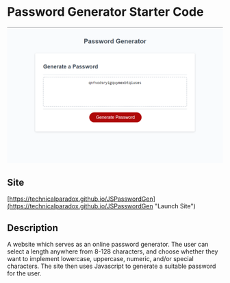 # Password Generator Starter Code
![](assets/images/sitess.png)

## Site
[https://technicalparadox.github.io/JSPasswordGen](https://technicalparadox.github.io/JSPasswordGen "Launch Site")

## Description
A website which serves as an online password generator. The user can select a length anywhere from 8-128 characters, and choose whether they want to implement lowercase, uppercase, numeric, and/or special characters. The site then uses Javascript to generate a suitable password for the user.
